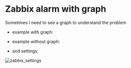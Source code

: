 # Zabbix alarm with graph

Sometimes I need to see a graph to understand the problem

- example with graph:

- example without graph:

- and settings:

![zabbix_settings](https://cloud.githubusercontent.com/assets/12140221/19526427/a1a02be8-964e-11e6-85c7-6253a5fd74f3.PNG)
